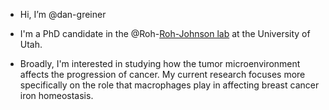 - Hi, I’m @dan-greiner
- I'm a PhD candidate in the @Roh-[Roh-Johnson lab](https://medicine.utah.edu/biochemistry/labs/roh-johnson-lab/) at the University of Utah.

- Broadly, I'm interested in studying how the tumor microenvironment affects the progression of cancer. My current research focuses more specifically on the role that macrophages play in affecting breast cancer iron homeostasis.



<!---
dan-greiner/dan-greiner is a ✨ special ✨ repository because its `README.md` (this file) appears on your GitHub profile.
You can click the Preview link to take a look at your changes.
--->
